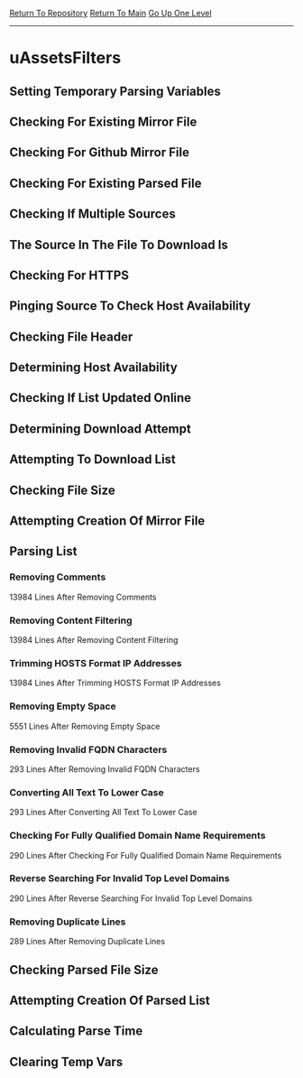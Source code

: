 [Return To Repository](https://github.com/deathbybandaid/piholeparser/)
[Return To Main](https://github.com/deathbybandaid/piholeparser/blob/master/RecentRunLogs/Mainlog.md)
[Go Up One Level](https://github.com/deathbybandaid/piholeparser/blob/master/RecentRunLogs/TopLevelScripts/30-Processing-External-Blacklists.md)
____________________________________
# uAssetsFilters
## Setting Temporary Parsing Variables
## Checking For Existing Mirror File
## Checking For Github Mirror File
## Checking For Existing Parsed File
## Checking If Multiple Sources
## The Source In The File To Download Is
## Checking For HTTPS
## Pinging Source To Check Host Availability
## Checking File Header
## Determining Host Availability
## Checking If List Updated Online
## Determining Download Attempt
## Attempting To Download List
## Checking File Size
## Attempting Creation Of Mirror File
## Parsing List
### Removing Comments
13984 Lines After Removing Comments
### Removing Content Filtering
13984 Lines After Removing Content Filtering
### Trimming HOSTS Format IP Addresses
13984 Lines After Trimming HOSTS Format IP Addresses
### Removing Empty Space
5551 Lines After Removing Empty Space
### Removing Invalid FQDN Characters
293 Lines After Removing Invalid FQDN Characters
### Converting All Text To Lower Case
293 Lines After Converting All Text To Lower Case
### Checking For Fully Qualified Domain Name Requirements
290 Lines After Checking For Fully Qualified Domain Name Requirements
### Reverse Searching For Invalid Top Level Domains
290 Lines After Reverse Searching For Invalid Top Level Domains
### Removing Duplicate Lines
289 Lines After Removing Duplicate Lines
## Checking Parsed File Size
## Attempting Creation Of Parsed List
## Calculating Parse Time
## Clearing Temp Vars
